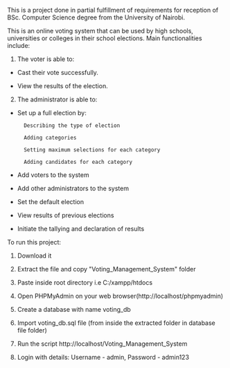 This is a project done in partial fulfillment of requirements for reception of BSc. Computer Science degree from the University of Nairobi.

This is an online voting system that can be used by high schools, universities or colleges in their school elections.
Main functionalities include:

1. The voter is able to: 

- Cast their vote successfully.

- View the results of the election.

2. The administrator is able to: 

- Set up a full election by:

        Describing the type of election

        Adding categories

        Setting maximum selections for each category

        Adding candidates for each category

- Add voters to the system

- Add other administrators to the system

- Set the default election

- View results of previous elections

- Initiate the tallying and declaration of results

To run this project:
1. Download it

2. Extract the file and copy "Voting_Management_System" folder

3. Paste inside root directory i.e C:/xampp/htdocs 

4. Open PHPMyAdmin on your web browser(http://localhost/phpmyadmin)

5. Create a database with name voting_db

6. Import voting_db.sql file (from inside the extracted folder in database file folder)

7. Run the script http://localhost/Voting_Management_System

8. Login with details: Username - admin, Password - admin123
